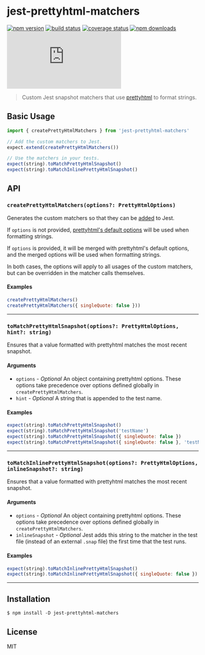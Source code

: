 # jest-prettyhtml-matchers

[![npm version](https://img.shields.io/npm/v/jest-pretttyhtml-matchers.svg?style=flat-square)](https://www.npmjs.com/package/jest-pretttyhtml-matchers)
[![build status](https://img.shields.io/travis/tanem/jest-pretttyhtml-matchers/master.svg?style=flat-square)](https://travis-ci.org/tanem/jest-pretttyhtml-matchers)
[![coverage status](https://img.shields.io/codecov/c/github/tanem/jest-pretttyhtml-matchers.svg?style=flat-square)](https://codecov.io/gh/tanem/jest-pretttyhtml-matchers)
[![npm downloads](https://img.shields.io/npm/dm/jest-pretttyhtml-matchers.svg?style=flat-square)](https://www.npmjs.com/package/jest-pretttyhtml-matchers)
[![gzip size](http://img.badgesize.io/https://unpkg.com/jest-pretttyhtml-matchers/umd/jest-pretttyhtml-matchers.production.min.js?style=flat-square&compression=gzip)](https://unpkg.com/jest-pretttyhtml-matchers/umd/react-svg.production.min.js)

> Custom Jest snapshot matchers that use [prettyhtml](https://github.com/Prettyhtml/prettyhtml) to format strings.

## Basic Usage

```js
import { createPrettyHtmlMatchers } from 'jest-prettyhtml-matchers'

// Add the custom matchers to Jest.
expect.extend(createPrettyHtmlMatchers())

// Use the matchers in your tests.
expect(string).toMatchPrettyHtmlSnapshot()
expect(string).toMatchInlinePrettyHtmlSnapshot()
```

## API

### `createPrettyHtmlMatchers(options?: PrettyHtmlOptions)`

Generates the custom matchers so that they can be [added](https://jestjs.io/docs/en/expect#expectextendmatchers) to Jest.

If `options` is not provided, [prettyhtml's default options](https://github.com/Prettyhtml/prettyhtml#options) will be used when formatting strings.

If `options` is provided, it will be merged with prettyhtml's default options, and the merged options will be used when formatting strings.

In both cases, the options will apply to all usages of the custom matchers, but can be overridden in the matcher calls themselves.

#### Examples

```js
createPrettyHtmlMatchers()
createPrettyHtmlMatchers({ singleQuote: false }))
```

<hr />

### `toMatchPrettyHtmlSnapshot(options?: PrettyHtmlOptions, hint?: string)`

Ensures that a value formatted with prettyhtml matches the most recent snapshot.

#### Arguments

- `options` - _Optional_ An object containing prettyhtml options. These options take precedence over options defined globally in `createPrettyHtmlMatchers`.
- `hint` - _Optional_ A string that is appended to the test name.

#### Examples

```js
expect(string).toMatchPrettyHtmlSnapshot()
expect(string).toMatchPrettyHtmlSnapshot('testName')
expect(string).toMatchPrettyHtmlSnapshot({ singleQuote: false })
expect(string).toMatchPrettyHtmlSnapshot({ singleQuote: false }, 'testName')
```

<hr />

### `toMatchInlinePrettyHtmlSnapshot(options?: PrettyHtmlOptions, inlineSnapshot?: string)`

Ensures that a value formatted with prettyhtml matches the most recent snapshot.

#### Arguments

- `options` - _Optional_ An object containing prettyhtml options. These options take precedence over options defined globally in `createPrettyHtmlMatchers`.
- `inlineSnapshot` - _Optional_ Jest adds this string to the matcher in the test file (instead of an external `.snap` file) the first time that the test runs.

#### Examples

```js
expect(string).toMatchInlinePrettyHtmlSnapshot()
expect(string).toMatchInlinePrettyHtmlSnapshot({ singleQuote: false })
```

<hr />

## Installation

```
$ npm install -D jest-prettyhtml-matchers
```

## License

MIT
